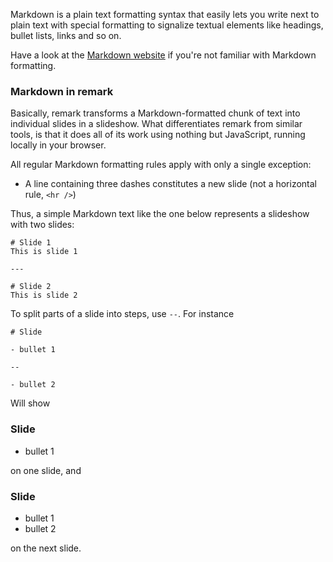 Markdown is a plain text formatting syntax that easily lets you write next to plain text with special formatting to signalize textual elements like headings, bullet lists, links and so on.

Have a look at the [Markdown website](http://daringfireball.net/projects/markdown/) if you're not familiar with Markdown formatting.

### Markdown in remark

Basically, remark transforms a Markdown-formatted chunk of text into individual slides in a slideshow. What differentiates remark from similar tools, is that it does all of its work using nothing but JavaScript, running locally in your browser.

All regular Markdown formatting rules apply with only a single exception:

* A line containing three dashes constitutes a new slide (not a horizontal rule, `<hr />`)

Thus, a simple Markdown text like the one below represents a slideshow with two slides:

```
# Slide 1
This is slide 1

---

# Slide 2
This is slide 2
```

To split parts of a slide into steps, use `--`. For instance

```
# Slide

- bullet 1

--

- bullet 2
```

Will show 

### Slide
- bullet 1

on one slide, and 

### Slide 
- bullet 1
- bullet 2

on the next slide.
